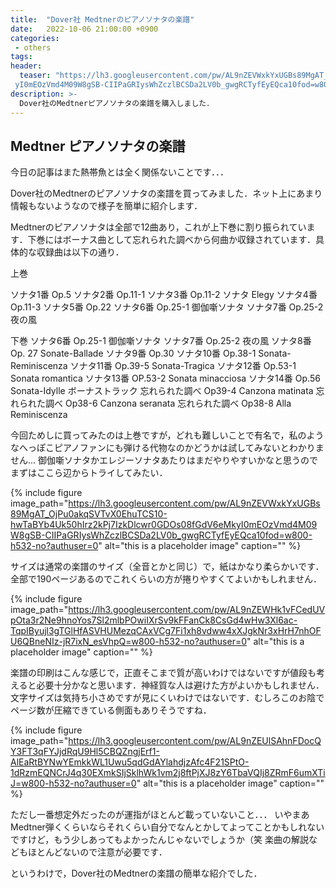 ```yaml
---
title:  "Dover社 Medtnerのピアノソナタの楽譜"
date:   2022-10-06 21:00:00 +0900
categories:
 - others
tags:
header:
  teaser: "https://lh3.googleusercontent.com/pw/AL9nZEVWxkYxUGBs89MgAT_OjPu0akqSVTvX0EhuTCS10-hwTaBYb4Uk50hIrz2kPj7IzkDlcwr0GDOs08fGdV6eMk\
 yI0mEOzVmd4M09W8gSB-CIIPaGRIysWhZczlBCSDa2LV0b_gwgRCTyfEyEQca10fod=w800-h532-no?authuser=0"
description: >-
  Dover社のMedtnerピアノソナタの楽譜を購入しました．
---
```


## Medtner ピアノソナタの楽譜

今日の記事はまた熱帯魚とは全く関係ないことです．．．

Dover社のMedtnerのピアノソナタの楽譜を買ってみました．ネット上にあまり情報もないようなので様子を簡単に紹介します．

Medtnerのピアノソナタは全部で12曲あり，これが上下巻に割り振られています．下巻にはボーナス曲として忘れられた調べから何曲か収録されています．具体的な収録曲は以下の通り．


上巻

ソナタ1番 Op.5
ソナタ2番 Op.11-1
ソナタ3番 Op.11-2 ソナタ Elegy
ソナタ4番 Op.11-3
ソナタ5番 Op.22
ソナタ6番 Op.25-1 御伽噺ソナタ
ソナタ7番 Op.25-2 夜の風

下巻
ソナタ6番 Op.25-1 御伽噺ソナタ
ソナタ7番 Op.25-2 夜の風
ソナタ8番 Op. 27 Sonate-Ballade
ソナタ9番 Op.30 
ソナタ10番 Op.38-1 Sonata-Reminiscenza
ソナタ11番 Op.39-5 Sonata-Tragica
ソナタ12番 Op.53-1 Sonata romantica
ソナタ13番 OP.53-2 Sonata minacciosa
ソナタ14番 Op.56 Sonata-Idylle
ボーナストラック
忘れられた調べ Op39-4 Canzona matinata
忘れられた調べ Op38-6 Canzona seranata
忘れられた調べ Op38-8 Alla Reminiscenza


今回ためしに買ってみたのは上巻ですが，どれも難しいことで有名で，私のようなへっぽこピアノファンにも弾ける代物なのかどうかは試してみないとわかりません... 御伽噺ソナタかエレジーソナタあたりはまだやりやすいかなと思うのでまずはここら辺からトライしてみたい．

{% include figure image_path="https://lh3.googleusercontent.com/pw/AL9nZEVWxkYxUGBs89MgAT_OjPu0akqSVTvX0EhuTCS10-hwTaBYb4Uk50hIrz2kPj7IzkDlcwr0GDOs08fGdV6eMkyI0mEOzVmd4M09W8gSB-CIIPaGRIysWhZczlBCSDa2LV0b_gwgRCTyfEyEQca10fod=w800-h532-no?authuser=0" alt="this is a placeholder image" caption="" %}


サイズは通常の楽譜のサイズ（全音とかと同じ）で，紙はかなり柔らかいです．全部で190ページあるのでこれくらいの方が捲りやすくてよいかもしれません．

{% include figure image_path="https://lh3.googleusercontent.com/pw/AL9nZEWHk1vFCedUVpOta3r2Ne9hnoYos7Sl2mlbPOwiIXrSv9kFFanCk8CsGd4wHw3Xl6ac-TqpIByujl3gTGlHfASVHUMezqCAxVCg7Fi1xh8vdww4xXJgkNr3xHrH7nhOFU6QBneNIz-jR7ixN_esVhpQ=w800-h532-no?authuser=0" alt="this is a placeholder image" caption="" %}


楽譜の印刷はこんな感じで，正直そこまで質が高いわけではないですが値段も考えると必要十分かなと思います．神経質な人は避けた方がよいかもしれません．文字サイズは気持ち小さめですが見にくいわけではないです．むしろこのお陰でページ数が圧縮できている側面もありそうですね． 

{% include figure image_path="https://lh3.googleusercontent.com/pw/AL9nZEUlSAhnFDocQY3FT3qFYJjdRqU9Hl5CBQZngjErf1-AlEaRtBYNwYEmkkWL1Uwu5qdGdAYlahdjzAfc4F21SPtO-1dRzmEQNCrJ4q30EXmkSIjSklhWk1vm2j8ftPjXJ8zY6TbaVQIj8ZRmF6umXTiJ=w800-h532-no?authuser=0" alt="this is a placeholder image" caption="" %}

ただし一番想定外だったのが運指がほとんど載っていないこと．．． いやまあMedtner弾くくらいならそれくらい自分でなんとかしてよってことかもしれないですけど，もう少しあってもよかったんじゃないでしょうか（笑 楽曲の解説などもほとんどないので注意が必要です．

というわけで，Dover社のMedtnerの楽譜の簡単な紹介でした． 
